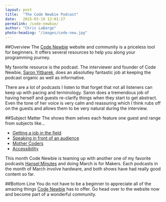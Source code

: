 ```yaml
---
layout: post
title:  "The Code Newbie Podcast"
date:   2015-03-19 12:01:27
permalink: /code-newbie/
author: "Chris LaBarge"
photo-heading: "/images/code-new.jpg"
---
```


##Overview
The [Code Newbie](http://www.codenewbie.org) website and community is a priceless tool for beginners.  It 
offers several resources to help you along your programming journey.

My favorite resource is the podcast.  The interviewer and 
founder of Code Newbie, [Saron Yitbarek](https://twitter.com/saronyitbarek), does
an absolutley fantastic job at keeping the podcast organic as well as informative.

There are a lot of podcasts I listen to that forget that not all listeners can
keep up with pacing and terminology.  Saron does a tremendous job of having
herself and guests re-clarify  things when they start to get abstract. Even the
tone of her voice is very calm and reassuring which I think rubs off on the guests
and allows them to be very natural during the interview. 


##Subject Matter
The shows them selves each feature one guest and range from subjects like... 

- [Getting a job in the field](http://www.codenewbie.org/podcast/autotune-inclusivity-and-getting-a-job)
- [Speaking in front of an audience](http://www.codenewbie.org/podcast/ep-5-speaking-of-speaking)
- [Mother Coders](http://www.codenewbie.org/podcast/mother-coders)
- [Accessibility](http://www.codenewbie.org/podcast/accessibility)

This month Code Newbie is teaming up with another one of my favorite podcasts
[Hansel Minutes](http://hanselminutes.com/) and doing March is for Makers.  Each
podcasts in the month of March involve hardware, and both shows have had really
good content so far.

##Bottom Line
You do not have to be a beginner to appreciate all of the amazing things
[Code Newbie](http://www.codenewbie.org) has to  offer. Go head over to the 
website now and become part of a wonderful community.
 
  